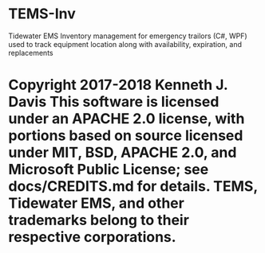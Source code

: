 # TEMS-Inv
Tidewater EMS Inventory management for emergency trailors (C#, WPF) used to track equipment location along with availability, expiration, and replacements

Copyright 2017-2018 Kenneth J. Davis
This software is licensed under an APACHE 2.0 license, with portions based on source licensed under MIT, BSD, APACHE 2.0, and Microsoft Public License; see docs/CREDITS.md for details.
TEMS, Tidewater EMS, and other trademarks belong to their respective corporations.
=======
